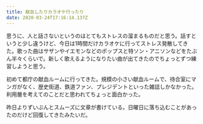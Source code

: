 ```yaml
---
title: 献血したりカラオケ行ったり
date: 2020-03-24T17:16:14.137Z
---
```


思うに、人と話さないというのはとてもストレスの溜まるものだと思う。話すというと少し違うけど、今日は1時間だけカラオケに行ってストレス発散してきた。歌った曲はサザンやイエモンなどのポップスと特ソン・アニソンなどをたぶん半々くらいで。新しく歌えるようになりたい曲が出てきたのでちょっとずつ練習しようと思う。

初めて都庁の献血ルームに行ってきた。規模の小さい献血ルームで、待合室にマンガがなく、歴史街道、鉄道ファン、プレジデントといった雑誌しかなかった。利用層を考えてのことだと思われてちょっと面白かった。

昨日よりずいぶんとスムーズに文章が書けている。日曜日に落ち込むことがあったのだけど回復してきたみたいだ。
